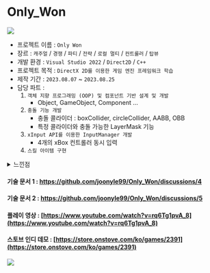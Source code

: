 # Only_Won

![](https://github.com/joonyle99/Only_Won/assets/67359781/46d6fa61-afcc-4954-83b7-58b47548cf95)

* 프로젝트 이름 : `Only Won`
* 장르 : `캐주얼` / `경쟁` / `파티` / `전략` / `로컬 멀티` / `컨트롤러` / `탑뷰`
* 개발 환경 : `Visual Studio 2022` / `Direct2D` / `C++`
* 프로젝트 목적 : `DirectX 2D를 이용한 게임 엔진 프레임워크 학습`
* 제작 기간 : `2023.08.07` ~ `2023.08.25`
* 담당 파트 :
  1. `객체 지향 프로그래밍 (OOP) 및 컴포넌트 기반 설계 및 개발`
     - Object, GameObject, Component ...
  2. `충돌 기능 개발`
     - 충돌 콜라이더 : boxCollider, circleCollider, AABB, OBB
     - 특정 콜라이더와 충돌 가능한 LayerMask 기능
  3. `xInput API를 이용한 InputManager 개발`
     - 4개의 xBox 컨트롤러 동시 입력
  4. `스킬 아이템 구현`

<details>
<summary>느낀점</summary>
<div markdown="1">

<br>

__개발 관점__  
Win32API만으로는 게임 엔진 제작에 한계가 있었지만, DirectX 11 API를 이용하면서 성능 향상, 그래픽 품질 개선, 그리고 개발 효율성의 증가를 체감할 수 있었습니다.
하드웨어 가속, 모니터 주사율에 대한 프레임 최적화, 행렬 변환 지원, 등은 게임의 성능을 향상시켜 주었고, '팩토리'는 Image, Geometry, RenderTarget과 같은 Direct2D의 리소스 및 객체의 생성을 도와주며 개발 효율성을 향상시켜 주었습니다.

</div>
</details>

#### 기술 문서 1 : [https://github.com/joonyle99/Only_Won/discussions/4 ](https://github.com/joonyle99/Only_Won/discussions/4)
#### 기술 문서 2 : [https://github.com/joonyle99/Only_Won/discussions/5 ](https://github.com/joonyle99/Only_Won/discussions/5)
#### 플레이 영상 : [https://www.youtube.com/watch?v=rq6Tg1pvA_8](https://www.youtube.com/watch?v=rq6Tg1pvA_8)
#### 스토브 인디 데모 : [https://store.onstove.com/ko/games/2391](https://store.onstove.com/ko/games/2391)

![](https://github.com/joonyle99/Only_Won/assets/67359781/9ac923f9-7aeb-4ebf-943b-d4fb657ff718)
